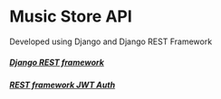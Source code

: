 # Music Store API

Developed using Django and Django REST Framework
##### [Django REST framework](https://www.django-rest-framework.org/)
##### [REST framework JWT Auth](https://jpadilla.github.io/django-rest-framework-jwt/)
